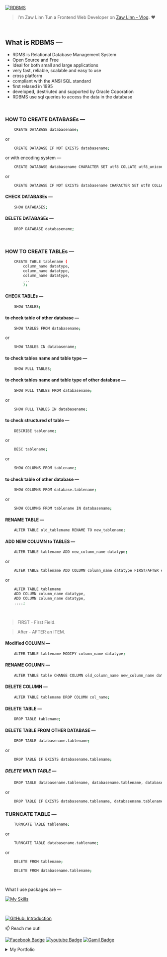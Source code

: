 [![RDBMS](https://img.shields.io/badge/mySQL_lessons-000?style=for-the-badge&logo=ko-fi&logoColor=white)](#)

> I'm Zaw Linn Tun a Frontend Web Developer on [Zaw Linn - Vlog](https://www.youtube.com/@zawlinn-vlog). :heart:

<!-- #### PROJECT SIMPLE &mdash; -->

<!-- ![PROJECT_IMG](./assets/img/sample.png) -->

<br>

## What is RDBMS &mdash;

- RDMS is Relational Database Management System
- Open Source and Free
- Ideal for both small and large applications
- very fast, reliable, scalable and easy to use
- cross platform
- compliant with the ANSI SQL standard
- first relased in 1995
- developed, destriuted and supported by Oracle Coporation
- RDBMS use sql queries to access the data in the database

<br/>

### HOW TO CREATE DATABASEs &mdash;

```sh
    CREATE DATABASE databasename;
```

or

```sh
    CREATE DATABASE IF NOT EXISTS databasename;
```

or with encoding system &mdash;

```sh
    CREATE DATABASE databasename CHARACTER SET utf8 COLLATE utf8_unicode_ci;
```

or

```sh
    CREATE DATABASE IF NOT EXISTS databasename CHARACTER SET utf8 COLLATE utf8_unicode_ci;
```

#### CHECK DATABASEs &mdash;

```sh
    SHOW DATABASES;
```

#### DELETE DATABASEs &mdash;

```sh
    DROP DATABASE databasename;
```

<br/>

### HOW TO CREATE TABLEs &mdash;

```sh
    CREATE TABLE tablename (
        column_name datatype,
        column_name datatype,
        column_name datatype,
        ...
        );
```

#### CHECK TABLEs &mdash;

```sh
    SHOW TABLES;
```

#### to check table of other database &mdash;

```sh
    SHOW TABLES FROM databasename;
```

or

```sh
    SHOW TABLES IN databasename;
```

#### to check tables name and table type &mdash;

```sh
    SHOW FULL TABLES;
```

#### to check tables name and table type of other database &mdash;

```sh
    SHOW FULL TABLES FROM databasename;
```

or

```sh
    SHOW FULL TABLES IN databasename;
```

#### to check structured of table &mdash;

```sh
    DESCRIBE tablename;
```

or

```sh
    DESC tablename;
```

or

```sh
    SHOW COLUMNS FROM tablename;
```

#### to check table of other database &mdash;

```sh
    SHOW COLUMNS FROM database.tablename;
```

or

```sh
    SHOW COLUMNS FROM tablename IN databasename;
```

#### RENAME TABLE &mdash;

```sh
    ALTER TABLE old_tablename RENAME TO new_tablename;
```

#### ADD NEW COLUMN to TABLES &mdash;

```sh
    ALTER TABLE tablename ADD new_column_name datatype;
```

or

```sh
    ALTER TABLE tablename ADD COLUMN column_name datatype FIRST/AFTER existing_column_name;
```

or

```sh
    ALTER TABLE tablename
    ADD COLUMN column_name datatype,
    ADD COLUMN column_name datatype,
    ....;
```

<br/>

> FIRST - First Field.

> After - AFTER an ITEM.

#### Modified COLUMN &mdash;

```sh
    ALTER TABLE tablename MODIFY column_name datatype;
```

#### RENAME COLUMN &mdash;

```sh
    ALTER TABLE table CHANGE COLUMN old_column_name new_column_name datatype;
```

#### DELETE COLUMN &mdash;

```sh
    ALTER TABLE tablename DROP COLUMN col_name;
```

#### DELETE TABLE &mdash;

```sh
    DROP TABLE tablename;
```

#### DELETE TABLE FROM OTHER DATABASE &mdash;

```sh
    DROP TABLE databasename.tablename;
```

or

```sh
    DROP TABLE IF EXISTS databasename.tablename;
```

##### DELETE MULTI TABLE &mdash;

```sh
    DROP TABLE databasename.tablename, databasename.tablename, databasename.tablename,...;
```

or

```sh
    DROP TABLE IF EXISTS databasename.tablename, databasename.tablename, databasename.tablename, ...;
```

### TURNCATE TABLE &mdash;

```sh
    TURNCATE TABLE tablename;
```

or

```sh
    TURNCATE TABLE databasename.tablename;
```

or

```sh
    DELETE FROM tablename;
```

```sh
    DELETE FROM databasename.tablename;
```

<br/>

<!-- ![Screenshot of Project](./s1.png) -->

What I use packages are &mdash;

[![My Skills](https://skillicons.dev/icons?i=mysql,npm,git,github,vscode&perline=3)](https://skillicons.dev)

<br>

[![GitHub: Introduction](https://img.shields.io/badge/github_and_ssh-000?style=for-the-badge&logo=ko-fi&logoColor=white)](#)

📫 Reach me out!

[![Facebook Badge](https://img.shields.io/badge/-@zawlinn_vlog-1ca0f1?style=flat&labelColor=1ca0f1&logo=facebook&logoColor=white&link=https://faebook.com/zawlinn_profile)](https://facebook.com/zawlinn.vlog)
[![youtube Badge](https://img.shields.io/badge/-zawlinn_vlog-c0392b?style=flat&labelColor=c0392b&logo=youtube&logoColor=white)](https://youtube.com/@zawlinn-vlog)
[![Gamil Badge](https://img.shields.io/badge/-zawlinn.profile-c0392b?style=flat&labelColor=c0392b&logo=gmail&logoColor=white)](mailto:zawlinn.profile@gmail.com)

<!-- TODO: Add last video link -->

<details>
    <summary>
        My Portfolio
    </summary>
    <br/>

- :earth_asia: I’m currently working at @Mae Sot Market as a sale staff
- :computer: Most used line of code git commit -m "Initial Commit"
- :brain: I’m looking for help with Outstanding Video ideas.
- :mailbox_with_mail: How to reach me: zawlinn.profile@gmail.com.
- :heart: In a relationship with React
</details>
